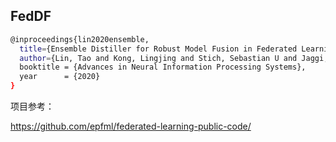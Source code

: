 ## FedDF

```bash
@inproceedings{lin2020ensemble,
  title={Ensemble Distiller for Robust Model Fusion in Federated Learning},
  author={Lin, Tao and Kong, Lingjing and Stich, Sebastian U and Jaggi, Martin},
  booktitle = {Advances in Neural Information Processing Systems},
  year      = {2020}
}
```

项目参考：

https://github.com/epfml/federated-learning-public-code/
